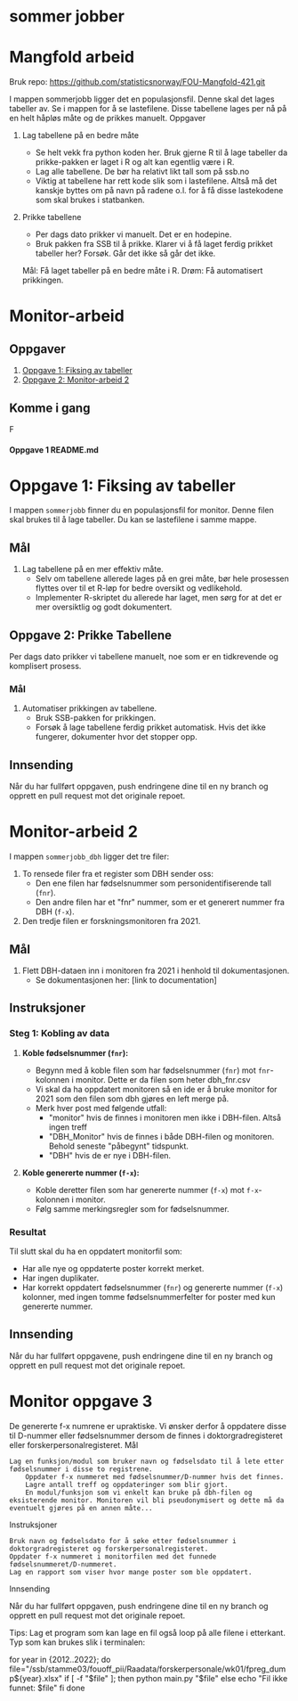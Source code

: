 # sommer jobber

# Mangfold arbeid
Bruk repo:
https://github.com/statisticsnorway/FOU-Mangfold-421.git

I mappen sommerjobb ligger det en populasjonsfil. Denne skal det lages tabeller av. Se i mappen for å se lastefilene.
Disse tabellene lages per nå på en helt håpløs måte og de prikkes manuelt. 
Oppgaver
1. Lag tabellene på en bedre måte
   - Se helt vekk fra python koden her. Bruk gjerne R til å lage tabeller da prikke-pakken er laget i R og alt kan egentlig være i R.
   - Lag alle tabellene. De bør ha relativt likt tall som på ssb.no
   - Viktig at tabellene har rett kode slik som i lastefilene. Altså må det kanskje byttes om på navn på radene o.l. for å få disse lastekodene som skal brukes i statbanken.
2. Prikke tabellene
   - Per dags dato prikker vi manuelt. Det er en hodepine.
   - Bruk pakken fra SSB til å prikke. Klarer vi å få laget ferdig prikket tabeller her? Forsøk. Går det ikke så går det ikke.
  
   Mål: Få laget tabeller på en bedre måte i R.
   Drøm: Få automatisert prikkingen.



# Monitor-arbeid

## Oppgaver

1. [Oppgave 1: Fiksing av tabeller](./oppgaver/oppgave1.md)
2. [Oppgave 2: Monitor-arbeid 2](./oppgaver/oppgave2.md)

## Komme i gang

F
#### Oppgave 1 README.md


# Oppgave 1: Fiksing av tabeller

I mappen `sommerjobb` finner du en populasjonsfil for monitor. Denne filen skal brukes til å lage tabeller. Du kan se lastefilene i samme mappe.

## Mål

1. Lag tabellene på en mer effektiv måte.
   - Selv om tabellene allerede lages på en grei måte, bør hele prosessen flyttes over til et R-løp for bedre oversikt og vedlikehold.
   - Implementer R-skriptet du allerede har laget, men sørg for at det er mer oversiktlig og godt dokumentert.

## Oppgave 2: Prikke Tabellene

Per dags dato prikker vi tabellene manuelt, noe som er en tidkrevende og komplisert prosess.

### Mål

1. Automatiser prikkingen av tabellene.
   - Bruk SSB-pakken for prikkingen.
   - Forsøk å lage tabellene ferdig prikket automatisk. Hvis det ikke fungerer, dokumenter hvor det stopper opp.

## Innsending

Når du har fullført oppgaven, push endringene dine til en ny branch og opprett en pull request mot det originale repoet.

# Monitor-arbeid 2

I mappen `sommerjobb_dbh` ligger det tre filer:

1. To rensede filer fra et register som DBH sender oss:
   - Den ene filen har fødselsnummer som personidentifiserende tall (`fnr`).
   - Den andre filen har et "fnr" nummer, som er et generert nummer fra DBH (`f-x`).
2. Den tredje filen er forskningsmonitoren fra 2021.

## Mål

1. Flett DBH-dataen inn i monitoren fra 2021 i henhold til dokumentasjonen.
   - Se dokumentasjonen her: [link to documentation]

## Instruksjoner

### Steg 1: Kobling av data

1. **Koble fødselsnummer (`fnr`):**
   - Begynn med å koble filen som har fødselsnummer (`fnr`) mot `fnr`-kolonnen i monitor. Dette er da filen som heter dbh_fnr.csv
   - Vi skal da ha oppdatert monitoren så en ide er å bruke monitor for 2021 som den filen som dbh gjøres en left merge på.
   - Merk hver post med følgende utfall:
     - "monitor" hvis de finnes i monitoren men ikke i DBH-filen. Altså ingen treff
     - "DBH_Monitor" hvis de finnes i både DBH-filen og monitoren. Behold seneste "påbegynt" tidspunkt.
     - "DBH" hvis de er nye i DBH-filen.

2. **Koble genererte nummer (`f-x`):**
   - Koble deretter filen som har genererte nummer (`f-x`) mot `f-x`-kolonnen i monitor.
   - Følg samme merkingsregler som for fødselsnummer.

### Resultat

Til slutt skal du ha en oppdatert monitorfil som:
   - Har alle nye og oppdaterte poster korrekt merket.
   - Har ingen duplikater.
   - Har korrekt oppdatert fødselsnummer (`fnr`) og genererte nummer (`f-x`) kolonner, med ingen tomme fødselsnummerfelter for poster med kun genererte nummer.

## Innsending

Når du har fullført oppgavene, push endringene dine til en ny branch og opprett en pull request mot det originale repoet.

# Monitor oppgave 3
De genererte f-x numrene er upraktiske. Vi ønsker derfor å oppdatere disse til D-nummer eller fødselsnummer dersom de finnes i doktorgradregisteret eller forskerpersonalregisteret.
Mål

    Lag en funksjon/modul som bruker navn og fødselsdato til å lete etter fødselsnummer i disse to registrene.
        Oppdater f-x nummeret med fødselsnummer/D-nummer hvis det finnes.
        Lagre antall treff og oppdateringer som blir gjort.
        En modul/funksjon som vi enkelt kan bruke på dbh-filen og eksisterende monitor. Monitoren vil bli pseudonymisert og dette må da eventuelt gjøres på en annen måte... 

Instruksjoner

    Bruk navn og fødselsdato for å søke etter fødselsnummer i doktorgradregisteret og forskerpersonalregisteret.
    Oppdater f-x nummeret i monitorfilen med det funnede fødselsnummeret/D-nummeret.
    Lag en rapport som viser hvor mange poster som ble oppdatert.

Innsending

Når du har fullført oppgaven, push endringene dine til en ny branch og opprett en pull request mot det originale repoet.




Tips: Lag et program som kan lage en fil også loop på alle filene i etterkant. 
Typ som kan brukes slik i terminalen:

for year in {2012..2022}; do
  file="/ssb/stamme03/fouoff_pii/Raadata/forskerpersonale/wk01/fpreg_dump${year}.xlsx"
  if [ -f "$file" ]; then
    python main.py "$file"
  else
    echo "Fil ikke funnet: $file"
  fi
done
